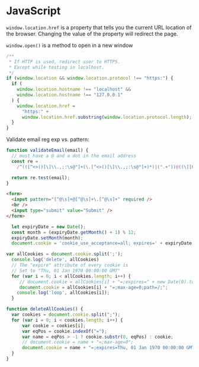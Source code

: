 # JavaScript

`window.location.href` is a property that tells you the current URL location of the browser. Changing the value of the property will redirect the page.

`window.open()` is a method to open in a new window

```javascript
/**
 * If HTTP is used, redirect user to HTTPS.
 * Except while testing in localhost.
 */
if (window.location && window.location.protocol !== "https:") {
  if (
    window.location.hostname !== "localhost" &&
    window.location.hostname !== "127.0.0.1"
  ) {
    window.location.href =
      "https:" +
      window.location.href.substring(window.location.protocol.length);
  }
}
```

Validate email reg exp vs. pattern:

```js
function validateEmail(email) {
  // must have a @ and a dot in the email address
  const re =
    /^(([^<>()[\]\\.,;:\s@"]+(\.[^<>()[\]\\.,;:\s@"]+)*)|(".+"))@((\[[0-9]{1,3}\.[0-9]{1,3}\.[0-9]{1,3}\.[0-9]{1,3}])|(([a-zA-Z\-0-9]+\.)+[a-zA-Z]{2,}))$/;

  return re.test(email);
}
```

```html
<form>
  <input pattern="[^@\s]+@[^@\s]+\.[^@\s]+" required />
  <br />
  <input type="submit" value="Submit" />
</form>
```


```javascript
  let expiryDate = new Date();
  const month = (expiryDate.getMonth() + 1) % 12;
  expiryDate.setMonth(month);
  document.cookie = 'cookie_use_acceptance=all; expires=' + expiryDate.toGMTString() + ';secure';
```

```javascript
var allCookies = document.cookie.split(';');
  console.log('delete', allCookies)
  // The "expire" attribute of every cookie is 
  // Set to "Thu, 01 Jan 1970 00:00:00 GMT"
  for (var i = 0; i < allCookies.length; i++) {
     // document.cookie = allCookies[i] + "=;expires=" + new Date(0).toUTCString();
     document.cookie = allCookies[i] + "=;max-age=0;path=/;";
    console.log('loop', allCookies[i]);
  }
```

```javascript
function deleteAllCookies() {
  var cookies = document.cookie.split(";");
  for (var i = 0; i < cookies.length; i++) {
      var cookie = cookies[i];
      var eqPos = cookie.indexOf("=");
      var name = eqPos > -1 ? cookie.substr(0, eqPos) : cookie;
      // document.cookie = name + "=;max-age=0";
      document.cookie = name + "=;expires=Thu, 01 Jan 1970 00:00:00 GMT";
  }
}
```
